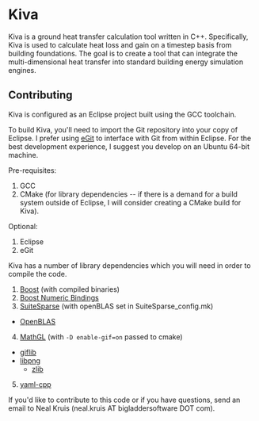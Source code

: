 Kiva
====

Kiva is a ground heat transfer calculation tool written in C++. Specifically, Kiva is used
to calculate heat loss and gain on a timestep basis from building foundations. The goal is
to create a tool that can integrate the multi-dimensional heat transfer into standard building energy simulation engines.

Contributing
------------

Kiva is configured as an Eclipse project built using the GCC toolchain.

To build Kiva, you'll need to import the Git repository into your copy of Eclipse. I prefer using [eGit](http://www.eclipse.org/egit/) to interface with Git from within Eclipse. For the best development experience, I suggest you develop on an Ubuntu 64-bit machine.

Pre-requisites:

1. GCC
2. CMake (for library dependencies -- if there is a demand for a build system outside of Eclipse, I will consider creating a CMake build for Kiva).

Optional:

1. Eclipse
2. eGit


Kiva has a number of library dependencies which you will need in order to compile the code.

1. [Boost](http://www.boost.org/) (with compiled binaries)
2. [Boost Numeric Bindings](http://mathema.tician.de/software/boost-numeric-bindings)
3. [SuiteSparse](http://www.cise.ufl.edu/research/sparse/umfpack/) (with openBLAS set in SuiteSparse_config.mk)
 - [OpenBLAS](http://xianyi.github.io/OpenBLAS/)
4. [MathGL](http://mathgl.sourceforge.net/) (with `-D enable-gif=on` passed to cmake)
 - [giflib](http://sourceforge.net/projects/giflib/)
 - [libpng](http://www.libpng.org/pub/png/libpng.html)
     - [zlib](http://www.zlib.net/)
5. [yaml-cpp](https://code.google.com/p/yaml-cpp/)

If you'd like to contribute to this code or if you have questions, send an email to Neal 
Kruis (neal.kruis AT bigladdersoftware DOT com).
